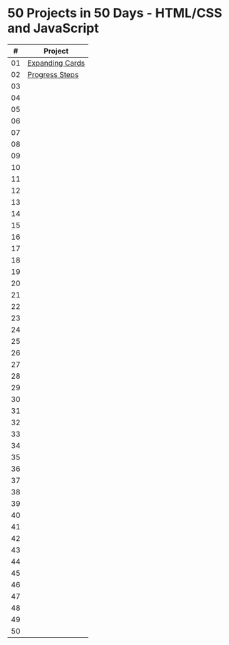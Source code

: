 # 50 Projects in 50 Days - HTML/CSS and JavaScript

|  #  | Project |
| :-: | ------- |
| 01  | [Expanding Cards](https://github.com/hipp0campus/50projects50days/tree/master/01_expanding_cards) |
| 02  | [Progress Steps](https://github.com/hipp0campus/50projects50days/tree/master/02_progress_steps) |
| 03  |  |
| 04  |  |
| 05  |  |
| 06  |  |
| 07  |  |
| 08  |  |
| 09  |  |
| 10  |  |
| 11  |  |
| 12  |  |
| 13  |  |
| 14  |  |
| 15  |  |
| 16  |  |
| 17  |  |
| 18  |  |
| 19  |  |
| 20  |  |
| 21  |  |
| 22  |  |
| 23  |  |
| 24  |  |
| 25  |  |
| 26  |  |
| 27  |  |
| 28  |  |
| 29  |  |
| 30  |  |
| 31  |  |
| 32  |  |
| 33  |  |
| 34  |  |
| 35  |  |
| 36  |  |
| 37  |  |
| 38  |  |
| 39  |  |
| 40  |  |
| 41  |  |
| 42  |  |
| 43  |  |
| 44  |  |
| 45  |  |
| 46  |  |
| 47  |  |
| 48  |  |
| 49  |  |
| 50  |  |
